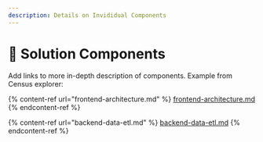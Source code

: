 ```yaml
---
description: Details on Invididual Components
---
```


# 🧩 Solution Components

Add links to more in-depth description of components.
Example from Census explorer:

{% content-ref url="frontend-architecture.md" %}
[frontend-architecture.md](frontend-architecture.md)
{% endcontent-ref %}

{% content-ref url="backend-data-etl.md" %}
[backend-data-etl.md](backend-data-etl.md)
{% endcontent-ref %}
